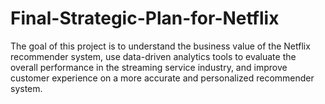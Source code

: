# Final-Strategic-Plan-for-Netflix

The goal of this project is to understand the business value of the
Netflix recommender system, use data-driven analytics tools to evaluate the overall performance in the streaming service industry, and improve customer experience on a more accurate and personalized recommender system.
